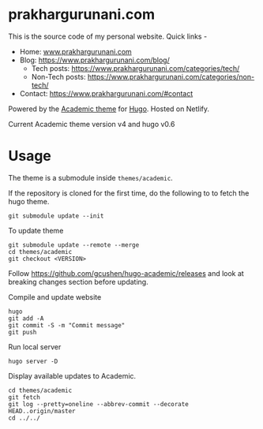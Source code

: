 # prakhargurunani.com

This is the source code of my personal website. Quick links -

* Home: www.prakhargurunani.com
* Blog: https://www.prakhargurunani.com/blog/
  * Tech posts: https://www.prakhargurunani.com/categories/tech/
  * Non-Tech posts: https://www.prakhargurunani.com/categories/non-tech/
* Contact: https://www.prakhargurunani.com/#contact

Powered by the [Academic theme](https://sourcethemes.com/academic/) for [Hugo](https://gohugo.io/). Hosted on Netlify.

Current Academic theme version v4 and hugo v0.6

# Usage

The theme is a submodule inside `themes/academic`.

If the repository is cloned for the first time, do the following to to fetch the hugo theme.
```
git submodule update --init
```

To update theme
```
git submodule update --remote --merge
cd themes/academic
git checkout <VERSION>
```

Follow https://github.com/gcushen/hugo-academic/releases and look at breaking changes section before updating.

Compile and update website
```
hugo
git add -A
git commit -S -m "Commit message"
git push
```

Run local server
```
hugo server -D
```

Display available updates to Academic.
```
cd themes/academic
git fetch
git log --pretty=oneline --abbrev-commit --decorate HEAD..origin/master
cd ../../
```